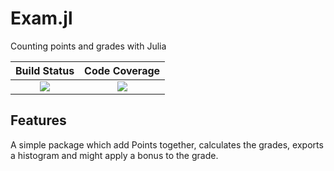 # Exam.jl

Counting points and grades with Julia

| **Build Status**                          | **Code Coverage**               |
|:-----------------------------------------:|:-------------------------------:|
| [![][CI-img]][CI-url] | [![][codecov-img]][codecov-url] |


## Features
A simple package which add Points together, calculates the grades, exports a histogram and might apply a bonus to the grade.



[CI-img]: https://github.com/roflmaostc/Exam.jl/actions/workflows/ci.yml/badge.svg
[CI-url]: https://github.com/roflmaostc/Exam.jl/actions/workflows/ci.yml

[codecov-img]: https://codecov.io/gh/roflmaostc/Exam.jl/branch/main/graph/badge.svg?token=y4mLYZ2PGy
[codecov-url]: https://codecov.io/gh/roflmaostc/Exam.jl

